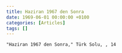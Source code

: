 ```yaml
---
title: Haziran 1967 den Sonra
date: 1969-06-01 00:00:00 +0100
categories: [Articles]
tags: []
---
```


```"Haziran 1967 den Sonra," Türk Solu, , 14```


